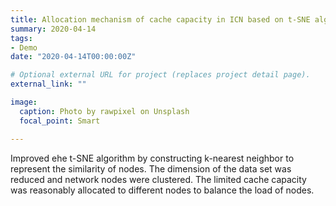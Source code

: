 ```yaml
---
title: Allocation mechanism of cache capacity in ICN based on t-SNE algorithm
summary: 2020-04-14
tags:
- Demo
date: "2020-04-14T00:00:00Z"

# Optional external URL for project (replaces project detail page).
external_link: ""

image:
  caption: Photo by rawpixel on Unsplash
  focal_point: Smart

---
```


Improved ehe t-SNE algorithm by constructing k-nearest neighbor to represent the similarity of nodes. The dimension of the data set was reduced and network nodes were clustered. The limited cache capacity was reasonably allocated to different nodes to balance the load of nodes.
